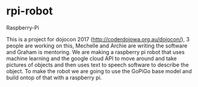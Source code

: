 # rpi-robot
Raspberry-Pi

This is a project for dojocon 2017 (http://coderdojowa.org.au/dojocon/), 3 people are working on this, Mechelle and Archie are writing the software and Graham is mentoring. We are making a raspberry pi robot that uses machine learning and the google cloud API to move around and take pictures of objects and then uses text to speech software to describe the object. To make the robot we are going to use the GoPiGo base model and build ontop of that with a raspberry pi.
